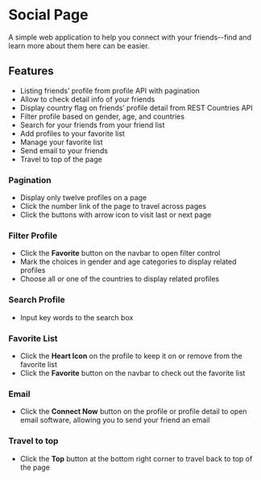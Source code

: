 # Social Page
A simple web application to help you connect with your friends--find and learn more about them here can be easier.

## Features
- Listing friends’ profile from profile API with pagination
- Allow to check detail info of your friends
- Display country flag on friends’ profile detail from REST Countries API
- Filter profile based on gender, age, and countries
- Search for your friends from your friend list
- Add profiles to your favorite list
- Manage your favorite list
- Send email to your friends
- Travel to top of the page

### Pagination
- Display only twelve profiles on a page
- Click the number link of the page to travel across pages
- Click the buttons with arrow icon to visit last or next page

### Filter Profile
- Click the **Favorite** button on the navbar to open filter control 
- Mark the choices in gender and age categories to display related profiles
- Choose all or one of the countries to display related profiles

### Search Profile
- Input key words to the search box

### Favorite List
- Click the **Heart Icon** on the profile to keep it on or remove from the favorite list
- Click the **Favorite** button on the navbar to check out the favorite list

### Email
- Click the **Connect Now** button on the profile or profile detail to open email software, allowing you to send your friend an email

### Travel to top
- Click the **Top** button at the bottom right corner to travel back to top of the page

